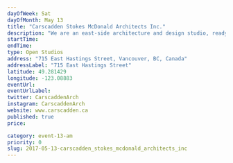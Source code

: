 ```yaml
---
dayOfWeek: Sat
dayOfMonth: May 13
title: "Carscadden Stokes McDonald Architects Inc."
description: "We are an east-side architecture and design studio, ready to welcome you warmly and let you talk our ears off about why design matters."
startTime: 
endTime: 
type: Open Studios
address: "715 East Hastings Street, Vancouver, BC, Canada"
addressLabel: "715 East Hastings Street"
latitude: 49.281429
longitude: -123.08883
eventUrl: 
eventUrlLabel: 
twitter: CarscaddenArch
instagram: CarscaddenArch
website: www.carscadden.ca
published: true
price: 

category: event-13-am
priority: 0
slug: 2017-05-13-carscadden_stokes_mcdonald_architects_inc
---
```

